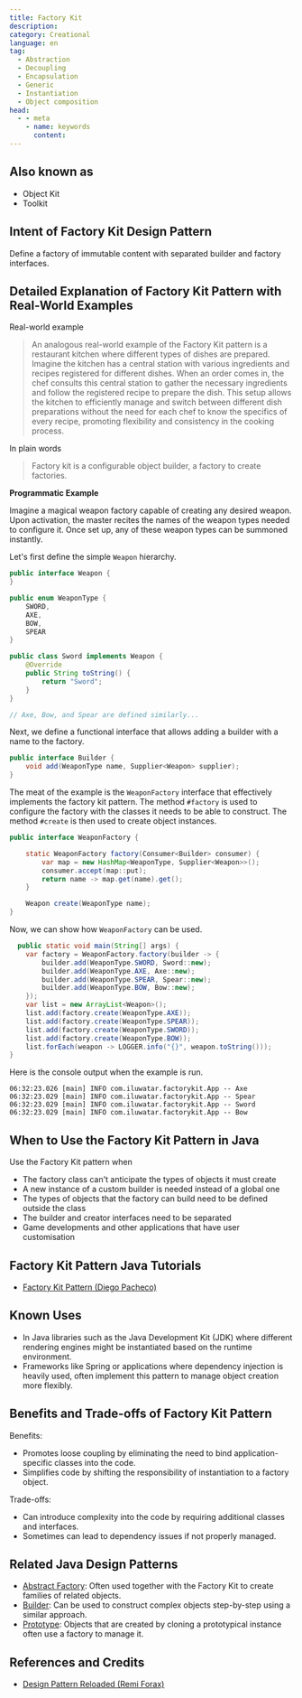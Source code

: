 ```yaml
---
title: Factory Kit
description:
category: Creational
language: en
tag:
  - Abstraction
  - Decoupling
  - Encapsulation
  - Generic
  - Instantiation
  - Object composition
head:
  - - meta
    - name: keywords
      content:
---
```


## Also known as

* Object Kit
* Toolkit

## Intent of Factory Kit Design Pattern

Define a factory of immutable content with separated builder and factory interfaces.

## Detailed Explanation of Factory Kit Pattern with Real-World Examples

Real-world example

> An analogous real-world example of the Factory Kit pattern is a restaurant kitchen where different types of dishes are prepared. Imagine the kitchen has a central station with various ingredients and recipes registered for different dishes. When an order comes in, the chef consults this central station to gather the necessary ingredients and follow the registered recipe to prepare the dish. This setup allows the kitchen to efficiently manage and switch between different dish preparations without the need for each chef to know the specifics of every recipe, promoting flexibility and consistency in the cooking process.

In plain words

> Factory kit is a configurable object builder, a factory to create factories.

**Programmatic Example**

Imagine a magical weapon factory capable of creating any desired weapon. Upon activation, the master recites the names of the weapon types needed to configure it. Once set up, any of these weapon types can be summoned instantly.

Let's first define the simple `Weapon` hierarchy.

```java
public interface Weapon {
}

public enum WeaponType {
    SWORD,
    AXE,
    BOW,
    SPEAR
}

public class Sword implements Weapon {
    @Override
    public String toString() {
        return "Sword";
    }
}

// Axe, Bow, and Spear are defined similarly...
```

Next, we define a functional interface that allows adding a builder with a name to the factory.

```java
public interface Builder {
    void add(WeaponType name, Supplier<Weapon> supplier);
}
```

The meat of the example is the `WeaponFactory` interface that effectively implements the factory kit pattern. The method `#factory` is used to configure the factory with the classes it needs to be able to construct. The method `#create` is then used to create object instances.

```java
public interface WeaponFactory {

    static WeaponFactory factory(Consumer<Builder> consumer) {
        var map = new HashMap<WeaponType, Supplier<Weapon>>();
        consumer.accept(map::put);
        return name -> map.get(name).get();
    }

    Weapon create(WeaponType name);
}
```

Now, we can show how `WeaponFactory` can be used.

```java
  public static void main(String[] args) {
    var factory = WeaponFactory.factory(builder -> {
        builder.add(WeaponType.SWORD, Sword::new);
        builder.add(WeaponType.AXE, Axe::new);
        builder.add(WeaponType.SPEAR, Spear::new);
        builder.add(WeaponType.BOW, Bow::new);
    });
    var list = new ArrayList<Weapon>();
    list.add(factory.create(WeaponType.AXE));
    list.add(factory.create(WeaponType.SPEAR));
    list.add(factory.create(WeaponType.SWORD));
    list.add(factory.create(WeaponType.BOW));
    list.forEach(weapon -> LOGGER.info("{}", weapon.toString()));
}
```

Here is the console output when the example is run.

```
06:32:23.026 [main] INFO com.iluwatar.factorykit.App -- Axe
06:32:23.029 [main] INFO com.iluwatar.factorykit.App -- Spear
06:32:23.029 [main] INFO com.iluwatar.factorykit.App -- Sword
06:32:23.029 [main] INFO com.iluwatar.factorykit.App -- Bow
```

## When to Use the Factory Kit Pattern in Java

Use the Factory Kit pattern when

* The factory class can't anticipate the types of objects it must create
* A new instance of a custom builder is needed instead of a global one
* The types of objects that the factory can build need to be defined outside the class
* The builder and creator interfaces need to be separated
* Game developments and other applications that have user customisation

## Factory Kit Pattern Java Tutorials

* [Factory Kit Pattern (Diego Pacheco)](https://diego-pacheco.medium.com/factory-kit-pattern-66d5ccb0c405)

## Known Uses

* In Java libraries such as the Java Development Kit (JDK) where different rendering engines might be instantiated based on the runtime environment.
* Frameworks like Spring or applications where dependency injection is heavily used, often implement this pattern to manage object creation more flexibly.

## Benefits and Trade-offs of Factory Kit Pattern

Benefits:

* Promotes loose coupling by eliminating the need to bind application-specific classes into the code.
* Simplifies code by shifting the responsibility of instantiation to a factory object.

Trade-offs:

* Can introduce complexity into the code by requiring additional classes and interfaces.
* Sometimes can lead to dependency issues if not properly managed.

## Related Java Design Patterns

* [Abstract Factory](https://java-design-patterns.com/patterns/abstract-factory/): Often used together with the Factory Kit to create families of related objects.
* [Builder](https://java-design-patterns.com/patterns/builder/): Can be used to construct complex objects step-by-step using a similar approach.
* [Prototype](https://java-design-patterns.com/patterns/prototype/): Objects that are created by cloning a prototypical instance often use a factory to manage it.

## References and Credits

* [Design Pattern Reloaded (Remi Forax)](https://www.youtube.com/watch?v=-k2X7guaArU)
